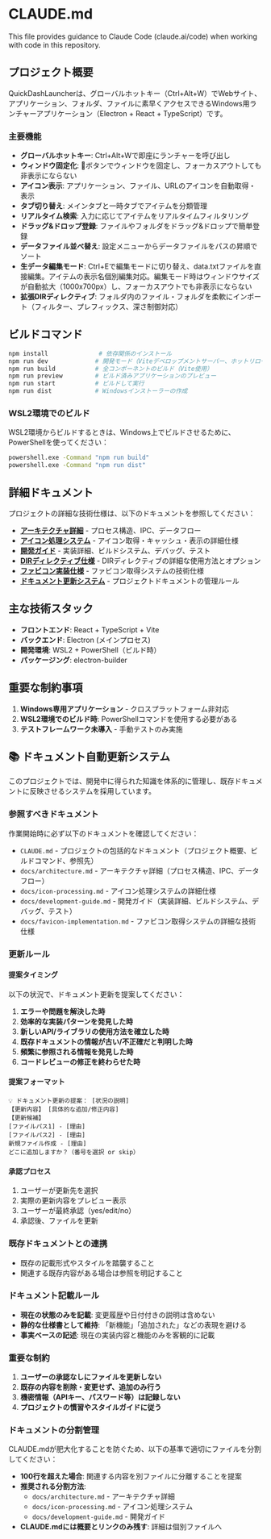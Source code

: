 # CLAUDE.md

This file provides guidance to Claude Code (claude.ai/code) when working with code in this repository.

## プロジェクト概要

QuickDashLauncherは、グローバルホットキー（Ctrl+Alt+W）でWebサイト、アプリケーション、フォルダ、ファイルに素早くアクセスできるWindows用ランチャーアプリケーション（Electron + React + TypeScript）です。

### 主要機能
- **グローバルホットキー**: Ctrl+Alt+Wで即座にランチャーを呼び出し
- **ウィンドウ固定化**: 📌ボタンでウィンドウを固定し、フォーカスアウトしても非表示にならない
- **アイコン表示**: アプリケーション、ファイル、URLのアイコンを自動取得・表示
- **タブ切り替え**: メインタブと一時タブでアイテムを分類管理
- **リアルタイム検索**: 入力に応じてアイテムをリアルタイムフィルタリング
- **ドラッグ&ドロップ登録**: ファイルやフォルダをドラッグ&ドロップで簡単登録
- **データファイル並べ替え**: 設定メニューからデータファイルをパスの昇順でソート
- **生データ編集モード**: Ctrl+Eで編集モードに切り替え、data.txtファイルを直接編集。アイテムの表示名個別編集対応。編集モード時はウィンドウサイズが自動拡大（1000x700px）し、フォーカスアウトでも非表示にならない
- **拡張DIRディレクティブ**: フォルダ内のファイル・フォルダを柔軟にインポート（フィルター、プレフィックス、深さ制御対応）

## ビルドコマンド

```bash
npm install              # 依存関係のインストール
npm run dev             # 開発モード（Viteデベロップメントサーバー、ホットリロード付き）
npm run build           # 全コンポーネントのビルド（Vite使用）
npm run preview         # ビルド済みアプリケーションのプレビュー
npm run start           # ビルドして実行
npm run dist            # Windowsインストーラーの作成
```

### WSL2環境でのビルド

WSL2環境からビルドするときは、Windows上でビルドさせるために、PowerShellを使ってください：

```bash
powershell.exe -Command "npm run build"
powershell.exe -Command "npm run dist"
```

## 詳細ドキュメント

プロジェクトの詳細な技術仕様は、以下のドキュメントを参照してください：

- **[アーキテクチャ詳細](docs/architecture.md)** - プロセス構造、IPC、データフロー
- **[アイコン処理システム](docs/icon-processing.md)** - アイコン取得・キャッシュ・表示の詳細仕様
- **[開発ガイド](docs/development-guide.md)** - 実装詳細、ビルドシステム、デバッグ、テスト
- **[DIRディレクティブ仕様](docs/dir-directive.md)** - DIRディレクティブの詳細な使用方法とオプション
- **[ファビコン実装仕様](docs/favicon-implementation.md)** - ファビコン取得システムの技術仕様
- **[ドキュメント更新システム](docs/update-system.md)** - プロジェクトドキュメントの管理ルール

## 主な技術スタック

- **フロントエンド**: React + TypeScript + Vite
- **バックエンド**: Electron (メインプロセス)
- **開発環境**: WSL2 + PowerShell（ビルド時）
- **パッケージング**: electron-builder

## 重要な制約事項

1. **Windows専用アプリケーション** - クロスプラットフォーム非対応
2. **WSL2環境でのビルド時**: PowerShellコマンドを使用する必要がある
3. **テストフレームワーク未導入** - 手動テストのみ実施

## 📚 ドキュメント自動更新システム

このプロジェクトでは、開発中に得られた知識を体系的に管理し、既存ドキュメントに反映させるシステムを採用しています。

### 参照すべきドキュメント

作業開始時に必ず以下のドキュメントを確認してください：

- `CLAUDE.md` - プロジェクトの包括的なドキュメント（プロジェクト概要、ビルドコマンド、参照先）
- `docs/architecture.md` - アーキテクチャ詳細（プロセス構造、IPC、データフロー）
- `docs/icon-processing.md` - アイコン処理システムの詳細仕様
- `docs/development-guide.md` - 開発ガイド（実装詳細、ビルドシステム、デバッグ、テスト）
- `docs/favicon-implementation.md` - ファビコン取得システムの詳細な技術仕様

### 更新ルール

#### 提案タイミング
以下の状況で、ドキュメント更新を提案してください：

1. **エラーや問題を解決した時**
2. **効率的な実装パターンを発見した時**
3. **新しいAPI/ライブラリの使用方法を確立した時**
4. **既存ドキュメントの情報が古い/不正確だと判明した時**
5. **頻繁に参照される情報を発見した時**
6. **コードレビューの修正を終わらせた時**

#### 提案フォーマット
```
💡 ドキュメント更新の提案： [状況の説明]
【更新内容】 [具体的な追加/修正内容]
【更新候補】
[ファイルパス1] - [理由]
[ファイルパス2] - [理由]
新規ファイル作成 - [理由]
どこに追加しますか？（番号を選択 or skip）
```

#### 承認プロセス
1. ユーザーが更新先を選択
2. 実際の更新内容をプレビュー表示
3. ユーザーが最終承認（yes/edit/no）
4. 承認後、ファイルを更新

### 既存ドキュメントとの連携

- 既存の記載形式やスタイルを踏襲すること
- 関連する既存内容がある場合は参照を明記すること

### ドキュメント記載ルール

- **現在の状態のみを記載**: 変更履歴や日付付きの説明は含めない
- **静的な仕様書として維持**: 「新機能」「追加された」などの表現を避ける
- **事実ベースの記述**: 現在の実装内容と機能のみを客観的に記載

### 重要な制約

1. **ユーザーの承認なしにファイルを更新しない**
2. **既存の内容を削除・変更せず、追加のみ行う**
3. **機密情報（APIキー、パスワード等）は記録しない**
4. **プロジェクトの慣習やスタイルガイドに従う**

### ドキュメントの分割管理

CLAUDE.mdが肥大化することを防ぐため、以下の基準で適切にファイルを分割してください：

- **100行を超えた場合**: 関連する内容を別ファイルに分離することを提案
- **推奨される分割方法**:
  - `docs/architecture.md` - アーキテクチャ詳細
  - `docs/icon-processing.md` - アイコン処理システム
  - `docs/development-guide.md` - 開発ガイド
- **CLAUDE.mdには概要とリンクのみ残す**: 詳細は個別ファイルへ